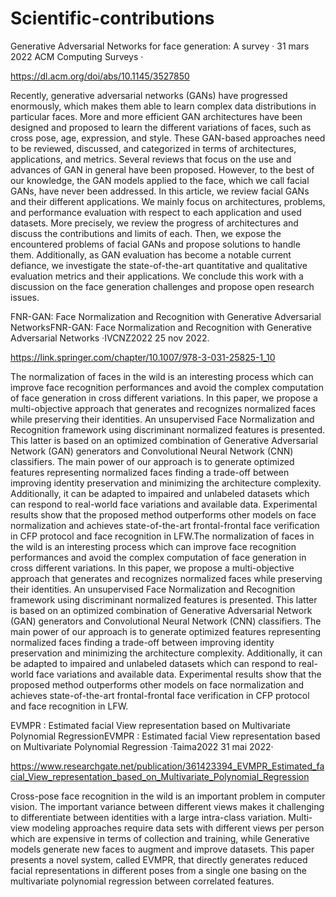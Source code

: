 # Scientific-contributions

Generative Adversarial Networks for face generation: A survey
· 31 mars 2022 ACM Computing Surveys · 

https://dl.acm.org/doi/abs/10.1145/3527850

Recently, generative adversarial networks (GANs) have progressed enormously, which makes them able to learn complex data distributions in particular faces. More and more efficient GAN architectures have been designed and proposed to learn the different variations of faces, such as cross pose, age, expression, and style. These GAN-based approaches need to be reviewed, discussed, and categorized in terms of architectures, applications, and metrics. Several reviews that focus on the use and advances of GAN in general have been proposed. However, to the best of our knowledge, the GAN models applied to the face, which we call facial GANs, have never been addressed. In this article, we review facial GANs and their different applications. We mainly focus on architectures, problems, and performance evaluation with respect to each application and used datasets. More precisely, we review the progress of architectures and discuss the contributions and limits of each. Then, we expose the encountered problems of facial GANs and propose solutions to handle them. Additionally, as GAN evaluation has become a notable current defiance, we investigate the state-of-the-art quantitative and qualitative evaluation metrics and their applications. We conclude this work with a discussion on the face generation challenges and propose open research issues.


FNR-GAN: Face Normalization and Recognition with Generative Adversarial NetworksFNR-GAN: Face Normalization and Recognition with Generative Adversarial Networks
·IVCNZ2022 25 nov 2022.

https://link.springer.com/chapter/10.1007/978-3-031-25825-1_10

The normalization of faces in the wild is an interesting process which can improve face recognition performances and avoid the complex computation of face generation in cross different variations. In this paper, we propose a multi-objective approach that generates and recognizes normalized faces while preserving their identities. An unsupervised Face Normalization and Recognition framework using discriminant normalized features is presented. This latter is based on an optimized combination of Generative Adversarial Network (GAN) generators and Convolutional Neural Network (CNN) classifiers. The main power of our approach is to generate optimized features representing normalized faces finding a trade-off between improving identity preservation and minimizing the architecture complexity. Additionally, it can be adapted to impaired and unlabeled datasets which can respond to real-world face variations and available data. Experimental results show that the proposed method outperforms other models on face normalization and achieves state-of-the-art frontal-frontal face verification in CFP protocol and face recognition in LFW.The normalization of faces in the wild is an interesting process which can improve face recognition performances and avoid the complex computation of face generation in cross different variations. In this paper, we propose a multi-objective approach that generates and recognizes normalized faces while preserving their identities. An unsupervised Face Normalization and Recognition framework using discriminant normalized features is presented. This latter is based on an optimized combination of Generative Adversarial Network (GAN) generators and Convolutional Neural Network (CNN) classifiers. The main power of our approach is to generate optimized features representing normalized faces finding a trade-off between improving identity preservation and minimizing the architecture complexity. Additionally, it can be adapted to impaired and unlabeled datasets which can respond to real-world face variations and available data. Experimental results show that the proposed method outperforms other models on face normalization and achieves state-of-the-art frontal-frontal face verification in CFP protocol and face recognition in LFW.


EVMPR : Estimated facial View representation based on Multivariate Polynomial RegressionEVMPR : Estimated facial View representation based on Multivariate Polynomial Regression
·Taima2022 31 mai 2022·

https://www.researchgate.net/publication/361423394_EVMPR_Estimated_facial_View_representation_based_on_Multivariate_Polynomial_Regression

Cross-pose face recognition in the wild is an important problem in computer vision. The important variance between different views makes it challenging to differentiate between identities with a large intra-class variation. Multi-view modeling approaches require data sets with different views per person which are expensive in terms of collection and training, while Generative models generate new faces to augment and improve datasets. This paper presents a novel system, called EVMPR, that directly generates reduced facial representations in different poses from a single one basing on the multivariate polynomial regression between correlated features.
